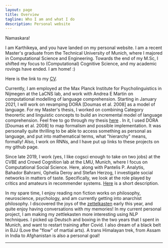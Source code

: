 ```yaml
---
layout: page
title: Overview
tagline: Who I am and what I do
description: Personal website
---
```

Namaskara! 

I am Karthikeya, and you have landed on my personal website. I am a 
recent Master's graduate from the Technical University of Munich, where
I majored in Computational Science and Engineering. Towards the end of 
my M.Sc, I shifted my focus to (Computational) Cognitive Science, and
 my academic rovings have ended. I am home! :)
 
Here is the link to my [CV](CV-karthikeyakaushik.pdf).

Currently, I am employed at the Max Planck Institute for 
Psycholinguistics in Nijmegen at the LaCNS lab, and work with Andrea 
E Martin on computational modelling of language comprehension. 
Starting in January 2021, I will work on revamping DORA [Doumas et al. 2008]
as a model of language. For my Master's thesis, I worked on combining Category
theorertic and linguistic concepts to build an incremental model of language
comprehension. Feel free to go through my thesis [here](https://arxiv.org/abs/2012.02038) . 
In it, I used DORA [Doumas et al. 2008] to map formalism and possible implementation.
It was personally quite thrilling to be able to access something as 
personal as language, and put into mathematical terms, what "hierarchy"
means, formally! Also, I work on RNNs, and I have put up links to
these projects on my github page. 

Since late 2019, I work (yes, I like cogsci enough to take on two jobs) 
at the CVBE and Crowd Cognition lab at the LMU, Munich, where I focus 
on Computational Social Science. Here, along with Pantelis P. Analytis, 
Bahador Bahrami, Ophelia Deroy and Stefan Herzog, I investigate 
social networks in matters of taste. Specifically, we look at the 
role played by critics and amateurs in recommender systems. 
[Here](pages/social_network.md) is a short description.

In my spare time, I enjoy reading non fiction works on philosophy, 
neuroscience, psychology, and am currently getting into anarchist philosophy.
I discovered the joys of the [zettelkasten](https://zettelkasten.de/) early this year, and quite
enjoy having conversations with my memories! In my current personal project, 
I am making my zettlekasten more interesting using NLP techniques. 
I picked up Deutsch and boxing in the two years that I spent in Munich, 
and want to restart training after Covid. I also dream of a black 
belt in BJJ (Love the "flow" of martial arts). A trans 
Himalayan trek, from Assam in India to Afghanistan is also a personal
goal!

   
---

